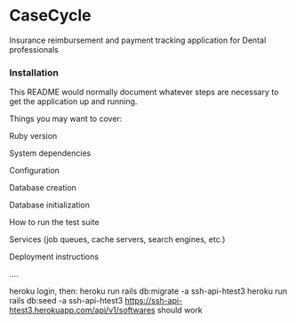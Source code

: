 # CaseCycle
Insurance reimbursement and payment tracking application for Dental professionals


### Installation
This README would normally document whatever steps are necessary to get the application up and running.

Things you may want to cover:

Ruby version

System dependencies

Configuration

Database creation

Database initialization

How to run the test suite

Services (job queues, cache servers, search engines, etc.)

Deployment instructions

....

heroku login, then: heroku run rails db:migrate -a ssh-api-htest3 heroku run rails db:seed -a ssh-api-htest3 https://ssh-api-htest3.herokuapp.com/api/v1/softwares should work
